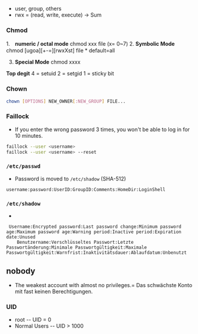 * user, group, others
* rwx = (read, write, execute)
-> Sum


### Chmod

1.　**numeric / octal mode** 
chmod xxx file
(x= 0~7)
2. **Symbolic Mode** 
chmod [ugoa][+-=][rwxXst] file
    * default=all

3. **Special Mode** 
chmod xxxx

**Top degit**
4 = setuid
2 = setgid
1 = sticky bit


### Chown
```bash
chown [OPTIONS] NEW_OWNER[:NEW_GROUP] FILE...
```


### Faillock
* If you enter the wrong password 3 times, you won't be able to log in for 10 minutes.
```bash
faillock --user <username>
faillock --user <username> --reset

```


### `/etc/passwd`

* Password is moved to `/etc/shadow` (SHA-512)
```
username:password:UserID:GroupID:Comments:HomeDir:LoginShell
```

### `/etc/shadow`

*
```
 Username:Encrypted password:Last password change:Minimum password age:Maximum password age:Warning period:Inactive period:Expiration date:Unused
    Benutzername:Verschlüsseltes Passwort:Letzte Passwortänderung:Minimale Passwortgültigkeit:Maximale Passwortgültigkeit:Warnfrist:Inaktivitätsdauer:Ablaufdatum:Unbenutzt
```

## nobody
*  The weakest account with almost no privileges.= Das schwächste Konto mit fast keinen Berechtigungen.

### UID
* root -- UID = 0
* Normal Users -- UID > 1000